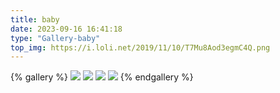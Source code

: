 ```yaml
---
title: baby
date: 2023-09-16 16:41:18
type: "Gallery-baby"
top_img: https://i.loli.net/2019/11/10/T7Mu8Aod3egmC4Q.png
---
```


{% gallery %}
![](https://files.guzlife.top/hexo/baby/1.jpg)
![](https://files.guzlife.top/hexo/baby/2.jpg)
![](https://files.guzlife.top/hexo/baby/3.jpg)
![](https://files.guzlife.top/hexo/baby/4.jpg)
{% endgallery %}
